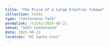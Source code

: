 ```yaml
---
title: "The Price of a Large Electron Yukawa"
collection: talks
type: "Conference Talk"
permalink: /talks/2025-08-21
venue: "SUSY Conference"
date: 2025-08-21
location: "UC Santa Cruz"
---
```



<!--This is a description of your tutorial, note the different field in type. This is a markdown files that can be all markdown-ified like any other post. Yay markdown!
-->
